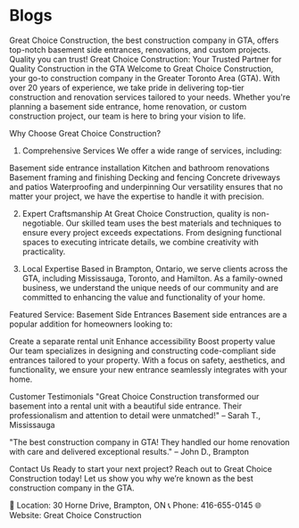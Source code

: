 # Blogs
Great Choice Construction, the best construction company in GTA, offers top-notch basement side entrances, renovations, and custom projects. Quality you can trust!
Great Choice Construction: Your Trusted Partner for Quality Construction in the GTA
Welcome to Great Choice Construction, your go-to construction company in the Greater Toronto Area (GTA). With over 20 years of experience, we take pride in delivering top-tier construction and renovation services tailored to your needs. Whether you're planning a basement side entrance, home renovation, or custom construction project, our team is here to bring your vision to life.

Why Choose Great Choice Construction?
1. Comprehensive Services
We offer a wide range of services, including:

Basement side entrance installation
Kitchen and bathroom renovations
Basement framing and finishing
Decking and fencing
Concrete driveways and patios
Waterproofing and underpinning
Our versatility ensures that no matter your project, we have the expertise to handle it with precision.

2. Expert Craftsmanship
At Great Choice Construction, quality is non-negotiable. Our skilled team uses the best materials and techniques to ensure every project exceeds expectations. From designing functional spaces to executing intricate details, we combine creativity with practicality.

3. Local Expertise
Based in Brampton, Ontario, we serve clients across the GTA, including Mississauga, Toronto, and Hamilton. As a family-owned business, we understand the unique needs of our community and are committed to enhancing the value and functionality of your home.

Featured Service: Basement Side Entrances
Basement side entrances are a popular addition for homeowners looking to:

Create a separate rental unit
Enhance accessibility
Boost property value
Our team specializes in designing and constructing code-compliant side entrances tailored to your property. With a focus on safety, aesthetics, and functionality, we ensure your new entrance seamlessly integrates with your home.

Customer Testimonials
"Great Choice Construction transformed our basement into a rental unit with a beautiful side entrance. Their professionalism and attention to detail were unmatched!"
– Sarah T., Mississauga

"The best construction company in GTA! They handled our home renovation with care and delivered exceptional results."
– John D., Brampton

Contact Us
Ready to start your next project? Reach out to Great Choice Construction today! Let us show you why we’re known as the best construction company in the GTA.

📍 Location: 30 Horne Drive, Brampton, ON
📞 Phone: 416-655-0145
🌐 Website: Great Choice Construction

